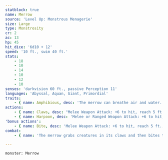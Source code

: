 ```yaml
---
statblock: true
name: Merrow
source: 'Level Up: Monstrous Menagerie'
size: Large
type: Monstrosity
cr: 2
ac: 13
hp: 45
hit_dice: '6d10 + 12'
speed: '10 ft., swim 40 ft.'
stats:
    - 18
    - 10
    - 14
    - 10
    - 12
    - 10
senses: 'darkvision 60 ft., passive Perception 11'
languages: 'Abyssal, Aquan, Giant, Primordial'
traits:
    - { name: Amphibious, desc: 'The merrow can breathe air and water.' }
actions:
    - { name: Claws, desc: "Melee Weapon Attack: +6 to hit, reach 5 ft., one target. Hit: 11 (2d6 + 4) piercing damage, and the target is grappled (escape DC 14). Until this grapple ends, the merrow can't attack a different creature with its claws." }
    - { name: Harpoon, desc: 'Melee or Ranged Weapon Attack: +6 to hit, reach 10 ft. or range 20/60 ft., one target. Hit: 11 (2d6 + 4) piercing damage. The target makes a DC 14 Strength saving throw. On a failure, the merrow pulls the target up to 20 feet toward the merrow.' }
'bonus actions':
    - { name: Bite, desc: 'Melee Weapon Attack: +6 to hit, reach 5 ft., one target. Hit: 6 (1d4 + 4) piercing damage, or 9 (2d4 + 4) piercing damage if the target is grappled.' }
combat:
    - { name: 'The merrow grabs creatures in its claws and then bites them', desc: 'If an enemy is up to 20 feet away, it uses its harpoon and pulls the enemy into its reach. It uses its claws for opportunity attacks so that it can grapple fleeing creatures.' }

---
```

```statblock
monster: Merrow
```
